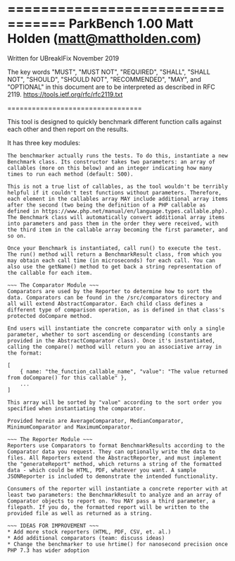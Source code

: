 =================================
ParkBench 1.00
Matt Holden (matt@mattholden.com)
=================================

Written for UBreakIFix November 2019

The key words "MUST", "MUST NOT", "REQUIRED", "SHALL", "SHALL
NOT", "SHOULD", "SHOULD NOT", "RECOMMENDED",  "MAY", and
"OPTIONAL" in this document are to be interpreted as described in
RFC 2119. 
https://tools.ietf.org/rfc/rfc2119.txt

=================================

This tool is designed to quickly benchmark different function calls against each other and then report on the results. 

It has three key modules:

~~~ The Benchmarker Module ~~~
The benchmarker actually runs the tests. To do this, instantiate a new Benchmark class. Its constructor takes two parameters: an array of callables (more on this below) and an integer indicating how many times to run each method (default: 500). 

This is not a true list of callables, as the tool wouldn't be terribly helpful if it couldn't test functions without parameters. Therefore, each element in the callables array MAY include additional array items after the second (two being the definition of a PHP callable as defined in https://www.php.net/manual/en/language.types.callable.php). The Benchmark class will automatically convert additional array items into parameters and pass them in the order they were received, with the third item in the callable array becoming the first parameter, and so on.

Once your Benchmark is instantiated, call run() to execute the test. The run() method will return a BenchmarkResult class, from which you may obtain each call time (in microseconds) for each call. You can also use the getName() method to get back a string representation of the callable for each item.

~~~ The Comparator Module ~~~
Comparators are used by the Reporter to determine how to sort the data. Comparators can be found in the /src/comparators directory and all will extend AbstractComparator. Each child class defines a different type of comparison operation, as is defined in that class's protected doCompare method. 

End users will instantiate the concrete comparator with only a single parameter, whether to sort ascending or descending (constants are provided in the AbstractComparator class). Once it's instantiated, calling the compare() method will return you an associative array in the format: 

[ 
    { name: "the_function_callable_name", "value": "The value returned from doCompare() for this callable" },
    ...
]

This array will be sorted by "value" according to the sort order you specified when instantiating the comparator.

Provided herein are AverageComparator, MedianComparator, MinimumComparator and MaximumComparator.

~~~ The Reporter Module ~~~
Reporters use Comparators to format BenchmarkResults according to the Comparator data you request. They can optionally write the data to files. All Reporters extend the AbstractReporter, and must implement the "generateReport" method, which returns a string of the formatted data - which could be HTML, PDF, whatever you want. A sample JSONReporter is included to demonstrate the intended functionality. 

Consumers of the reporter will instantiate a concrete reporter with at least two parameters: the BenchmarkResult to analyze and an array of Comparator objects to report on. You MAY pass a third parameter, a filepath. If you do, the formatted report will be written to the provided file as well as returned as a string.

~~~ IDEAS FOR IMPROVEMENT ~~~
* Add more stock reporters (HTML, PDF, CSV, et. al.)
* Add additional comparators (team: discuss ideas)
* Change the benchmarker to use hrtime() for nanosecond precision once PHP 7.3 has wider adoption
